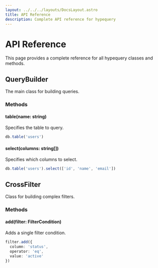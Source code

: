 ```yaml
---
layout: ../../../layouts/DocsLayout.astro
title: API Reference
description: Complete API reference for hypequery
---
```


# API Reference

This page provides a complete reference for all hypequery classes and methods.

## QueryBuilder

The main class for building queries.

### Methods

#### table(name: string)
Specifies the table to query.

```typescript
db.table('users')
```

#### select(columns: string[])
Specifies which columns to select.

```typescript
db.table('users').select(['id', 'name', 'email'])
```

## CrossFilter

Class for building complex filters.

### Methods

#### add(filter: FilterCondition)
Adds a single filter condition.

```typescript
filter.add({
  column: 'status',
  operator: 'eq',
  value: 'active'
})
``` 